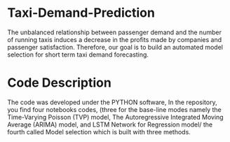 # Taxi-Demand-Prediction
The unbalanced relationship between passenger demand and the number of running taxis induces a decrease in the profits made by companies and passenger satisfaction.
Therefore, our goal is to build an automated model selection for short term taxi demand forecasting.
# Code Description
The code was developed under the PYTHON software, In the repository, you find four notebooks codes,  (three for the base-line modes namely the Time-Varying Poisson (TVP) model,  The Autoregressive Integrated Moving Average (ARIMA) model, and LSTM Network for Regression model/ the fourth called Model selection which is built with three methods.

